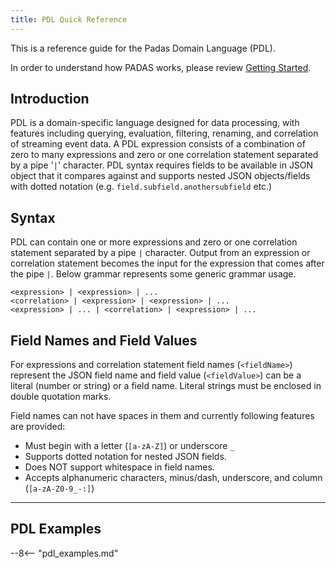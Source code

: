 ```yaml
---
title: PDL Quick Reference
---
```


This is a reference guide for the Padas Domain Language (PDL). 

In order to understand how PADAS works, please review [Getting Started](/docs/get-started.html).

## Introduction
PDL is a domain-specific language designed for data processing, with features including querying, evaluation, filtering, renaming, and correlation of streaming event data.  A PDL expression consists of a combination of zero to many expressions and zero or one correlation statement separated by a pipe '`|`' character.  PDL syntax requires fields to be available in JSON object that it compares against and supports nested JSON objects/fields with dotted notation (e.g. `field.subfield.anothersubfield` etc.)

## Syntax
PDL can contain one or more expressions and zero or one correlation statement separated by a pipe `|` character.  Output from an expression or correlation statement becomes the input for the expression that comes after the pipe `|`.  Below grammar represents some generic grammar usage.
```
<expression> | <expression> | ...
<correlation> | <expression> | <expression> | ...
<expression> | ... | <correlation> | <expression> | ...
```

## Field Names and Field Values
For expressions and correlation statement field names (`<fieldName>`) represent the JSON field name and field value (`<fieldValue>`) can be a literal (number or string) or a field name.  Literal strings must be enclosed in double quotation marks.

Field names can not have spaces in them and currently following features are provided:

- Must begin with a letter (`[a-zA-Z]`) or underscore `_`
- Supports dotted notation for nested JSON fields.
- Does NOT support whitespace in field names.
- Accepts alphanumeric characters, minus/dash, underscore, and column (`[a-zA-Z0-9_-:]`)

---

## PDL Examples
--8<-- "pdl_examples.md"
